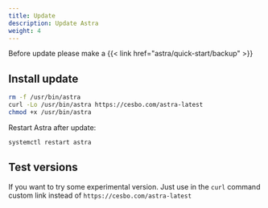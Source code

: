 ```yaml
---
title: Update
description: Update Astra
weight: 4
---
```


Before update please make a {{< link href="astra/quick-start/backup" >}}

## Install update

```sh
rm -f /usr/bin/astra
curl -Lo /usr/bin/astra https://cesbo.com/astra-latest
chmod +x /usr/bin/astra
```

Restart Astra after update:

```sh
systemctl restart astra
```

## Test versions

If you want to try some experimental version.
Just use in the `curl` command custom link instead of `https://cesbo.com/astra-latest`
